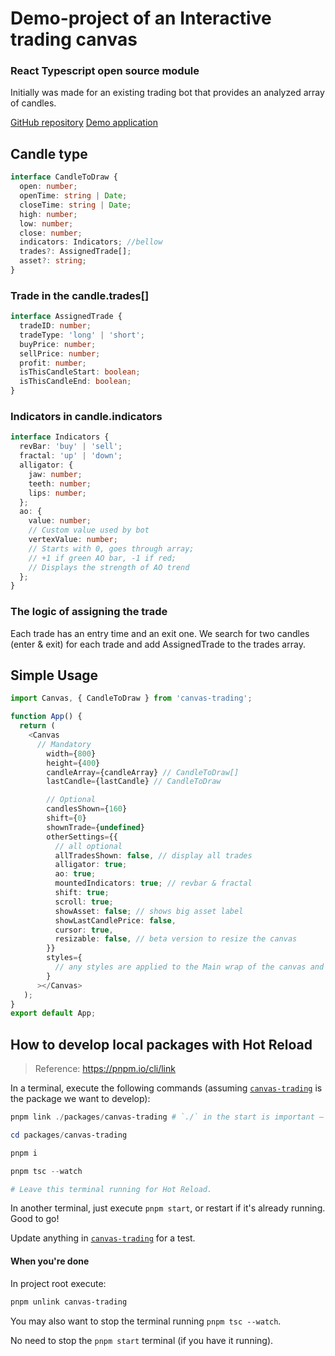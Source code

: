 ﻿# Demo-project of an Interactive trading canvas

### React Typescript open source module

Initially was made for an existing trading bot that provides an analyzed array of candles.

[GitHub repository](https://github.com/makskornakov/canvas-trading-demo)
[Demo application](https://makskornakov.github.io/canvas-trading-demo/)

## Candle type

```typescript
interface CandleToDraw {
  open: number;
  openTime: string | Date;
  closeTime: string | Date;
  high: number;
  low: number;
  close: number;
  indicators: Indicators; //bellow
  trades?: AssignedTrade[];
  asset?: string;
}
```

### Trade in the candle.trades[]

```typescript
interface AssignedTrade {
  tradeID: number;
  tradeType: 'long' | 'short';
  buyPrice: number;
  sellPrice: number;
  profit: number;
  isThisCandleStart: boolean;
  isThisCandleEnd: boolean;
}
```

### Indicators in candle.indicators

```typescript
interface Indicators {
  revBar: 'buy' | 'sell';
  fractal: 'up' | 'down';
  alligator: {
    jaw: number;
    teeth: number;
    lips: number;
  };
  ao: {
    value: number;
    // Custom value used by bot
    vertexValue: number;
    // Starts with 0, goes through array;
    // +1 if green AO bar, -1 if red;
    // Displays the strength of AO trend
  };
}
```

### The logic of assigning the trade

Each trade has an entry time and an exit one. We search for two candles (enter & exit) for each trade and add AssignedTrade to the trades array.

## Simple Usage

```typescript
import Canvas, { CandleToDraw } from 'canvas-trading';

function App() {
  return (
    <Canvas
      // Mandatory
        width={800}
        height={400}
        candleArray={candleArray} // CandleToDraw[]
        lastCandle={lastCandle} // CandleToDraw

        // Optional
        candlesShown={160}
        shift={0}
        shownTrade={undefined}
        otherSettings={{
          // all optional
          allTradesShown: false, // display all trades
          alligator: true;
          ao: true;
          mountedIndicators: true; // revbar & fractal
          shift: true;
          scroll: true;
          showAsset: false; // shows big asset label
          showLastCandlePrice: false,
          cursor: true,
          resizable: false, // beta version to resize the canvas
        }}
        styles={
          // any styles are applied to the Main wrap of the canvas and fonts are used through the hole canvas
        }
      ></Canvas>
   );
}
export default App;
```

## How to develop local packages with Hot Reload

> Reference: https://pnpm.io/cli/link

In a terminal, execute the following commands (assuming [`canvas-trading`][canvas-trading] is the package we want to develop):

```ps1
pnpm link ./packages/canvas-trading # `./` in the start is important — this is how `pnpm link` knows that it is a relative path.

cd packages/canvas-trading

pnpm i

pnpm tsc --watch

# Leave this terminal running for Hot Reload.
```

In another terminal, just execute `pnpm start`, or restart if it's already running. Good to go!

Update anything in [`canvas-trading`][canvas-trading] for a test.

#### When you're done

In project root execute:

```ps1
pnpm unlink canvas-trading
```

You may also want to stop the terminal running `pnpm tsc --watch`.

No need to stop the `pnpm start` terminal (if you have it running).

[canvas-trading]: ./packages/canvas-trading/
